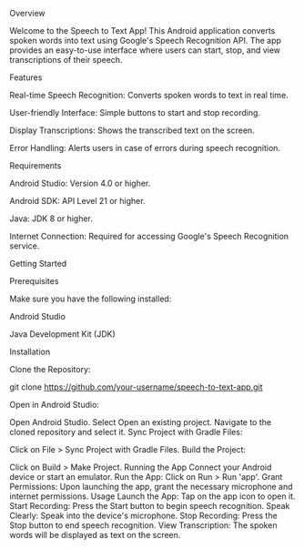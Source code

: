 Overview

Welcome to the Speech to Text App! This Android application converts spoken words into text using Google's Speech Recognition API. The app provides an easy-to-use interface where users can start, stop, and view transcriptions of their speech.

Features

Real-time Speech Recognition: Converts spoken words to text in real time.

User-friendly Interface: Simple buttons to start and stop recording.

Display Transcriptions: Shows the transcribed text on the screen.

Error Handling: Alerts users in case of errors during speech recognition.

Requirements

Android Studio: Version 4.0 or higher.

Android SDK: API Level 21 or higher.

Java: JDK 8 or higher.

Internet Connection: Required for accessing Google's Speech Recognition service.

Getting Started

Prerequisites

Make sure you have the following installed:

Android Studio

Java Development Kit (JDK)

Installation

Clone the Repository:

git clone https://github.com/your-username/speech-to-text-app.git

Open in Android Studio:

Open Android Studio.
Select Open an existing project.
Navigate to the cloned repository and select it.
Sync Project with Gradle Files:

Click on File > Sync Project with Gradle Files.
Build the Project:

Click on Build > Make Project.
Running the App
Connect your Android device or start an emulator.
Run the App:
Click on Run > Run 'app'.
Grant Permissions:
Upon launching the app, grant the necessary microphone and internet permissions.
Usage
Launch the App: Tap on the app icon to open it.
Start Recording: Press the Start button to begin speech recognition.
Speak Clearly: Speak into the device's microphone.
Stop Recording: Press the Stop button to end speech recognition.
View Transcription: The spoken words will be displayed as text on the screen.
